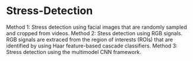 # Stress-Detection
  Method 1: 
    Stress detection using facial images that are randomly sampled and cropped from videos.
  Method 2:
    Stess detection using RGB signals. RGB signals are extraced from the region of interests (ROIs) that are identified by using Haar feature-based cascade classifiers.
  Method 3: 
    Stress detection using the multimodel CNN framework.
